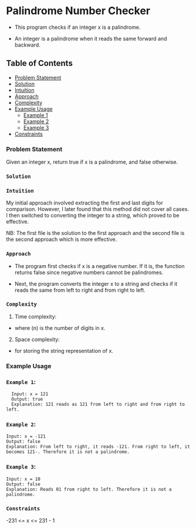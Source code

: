 # Palindrome Number Checker

- This program checks if an integer x is a palindrome.

- An integer is a palindrome when it reads the same forward and backward.

## Table of Contents

- [Problem Statement](#problem-statement)
- [Solution](#solution)
- [Intuition](#intuition)
- [Approach](#approach)
- [Complexity](#complexity)
- [Example Usage](#example-usage)
    - [Example 1](#example-1)
    - [Example 2](#example-2)
    - [Example 3](#example-3)
- [Constraints](#example-4)

### Problem Statement

Given an integer x, return true if x is a palindrome, and false otherwise.

### `Solution`

### `Intuition`

My initial approach involved extracting the first and last digits for comparison. However, I later found that this method did not cover all cases. I then switched to converting the integer to a string, which proved to be effective.

NB: The first file is the solution to the first approach and the second file is the second approach which is more effective.

### `Approach`

- The program first checks if x is a negative number. If it is, the function returns false since negative numbers cannot be palindromes.

- Next, the program converts the integer x to a string and checks if it reads the same from left to right and from right to left.

### `Complexity`

1. Time complexity:
   
- where (n) is the number of digits in x.

2. Space complexity:
   
- for storing the string representation of x.

### Example Usage

### `Example 1`:

      Input: x = 121
      Output: true
      Explanation: 121 reads as 121 from left to right and from right to left.

### `Example 2`:

    Input: x = -121
    Output: false
    Explanation: From left to right, it reads -121. From right to left, it becomes 121-. Therefore it is not a palindrome.

### `Example 3`:

    Input: x = 10
    Output: false
    Explanation: Reads 01 from right to left. Therefore it is not a palindrome.

### `Constraints`
-231 <= x <= 231 - 1
